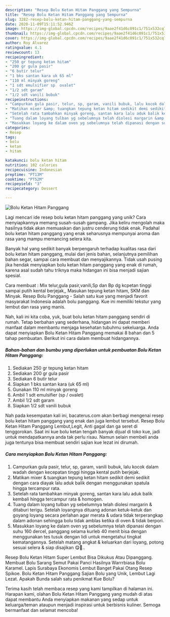 ```yaml
---
description: "Resep Bolu Ketan Hitam Panggang yang Sempurna"
title: "Resep Bolu Ketan Hitam Panggang yang Sempurna"
slug: 3282-resep-bolu-ketan-hitam-panggang-yang-sempurna
date: 2020-11-09T15:11:52.946Z
image: https://img-global.cpcdn.com/recipes/9aae2f41d6c091c1/751x532cq70/bolu-ketan-hitam-panggang-foto-resep-utama.jpg
thumbnail: https://img-global.cpcdn.com/recipes/9aae2f41d6c091c1/751x532cq70/bolu-ketan-hitam-panggang-foto-resep-utama.jpg
cover: https://img-global.cpcdn.com/recipes/9aae2f41d6c091c1/751x532cq70/bolu-ketan-hitam-panggang-foto-resep-utama.jpg
author: Roy Alvarez
ratingvalue: 4.1
reviewcount: 13
recipeingredient:
- "250 gr tepung ketan hitam"
- "200 gr gula pasir"
- "6 butir telur"
- "1 bks santan kara uk 65 ml"
- "110 ml minyak goreng"
- "1 sdt emulsifier sp  ovalet"
- "1/2 sdt garam"
- "1/2 sdt vanili bubuk"
recipeinstructions:
- "Campurkan gula pasir, telur, sp, garam, vanili bubuk, lalu kocok dalam wadah dengan kecepatan tinggi hingga kental putih berjejak."
- "Matikan mixer &amp; tuangkan tepung ketan hitam sedikit demi sedikit dengan cara diayak lalu aduk balik dengan menggunakan spatula hingga tercampur rata."
- "Setelah rata tambahkan minyak goreng, santan kara lalu aduk balik kembali hingga tercampur rata &amp; homogen."
- "Tuang dalam loyang tulban yg sebelumnya telah diolesi margarin &amp; ditaburi terigu. Setelah loyangnya dituang adonan ketuk-ketuk dan goyang loyang secara perlahan agar merata &amp; udara tidak terperangkap dalam adonan sehingga bolu tidak amblas ketika di oven &amp; tidak berpori."
- "Masukkan loyang ke dalam oven yg sebelumnya telah dipanasi dengan suhu 160 dercel, panggang selama kurleb 40 menit bisa dengan menggunakan tes tusuk dengan lidi untuk mengetahui tingkat kematangannya. Setelah matang angkat &amp; keluarkan dari loyang, potong sesuai selera &amp; siap disajikan 😋🤗.."
categories:
- Resep
tags:
- bolu
- ketan
- hitam

katakunci: bolu ketan hitam 
nutrition: 102 calories
recipecuisine: Indonesian
preptime: "PT13M"
cooktime: "PT52M"
recipeyield: "3"
recipecategory: Dessert

---
```



![Bolu Ketan Hitam Panggang](https://img-global.cpcdn.com/recipes/9aae2f41d6c091c1/751x532cq70/bolu-ketan-hitam-panggang-foto-resep-utama.jpg)

Lagi mencari ide resep bolu ketan hitam panggang yang unik? Cara menyiapkannya memang susah-susah gampang. Jika keliru mengolah maka hasilnya tidak akan memuaskan dan justru cenderung tidak enak. Padahal bolu ketan hitam panggang yang enak seharusnya mempunyai aroma dan rasa yang mampu memancing selera kita.

Banyak hal yang sedikit banyak berpengaruh terhadap kualitas rasa dari bolu ketan hitam panggang, mulai dari jenis bahan, selanjutnya pemilihan bahan segar, sampai cara membuat dan menyajikannya. Tidak usah pusing jika hendak menyiapkan bolu ketan hitam panggang yang enak di rumah, karena asal sudah tahu triknya maka hidangan ini bisa menjadi sajian spesial.

Cara membuat : Mix telur,gula pasir,vanili,Sp dan Bp dg kcpetan tinggi sampai putih kental berjejak,, Masukan tepung ketan hitam, SKM dan Minyak. Resep Bolu Panggang - Salah satu kue yang menjadi favorit masyarakat Indonesia adalah bolu panggang. Kue ini memiliki tekstur yang lembut dan rasa yang manis.


Nah, kali ini kita coba, yuk, buat bolu ketan hitam panggang sendiri di rumah. Tetap berbahan yang sederhana, hidangan ini dapat memberi manfaat dalam membantu menjaga kesehatan tubuhmu sekeluarga. Anda dapat menyiapkan Bolu Ketan Hitam Panggang memakai 8 bahan dan 5 tahap pembuatan. Berikut ini cara dalam membuat hidangannya.

<!--inarticleads1-->

##### Bahan-bahan dan bumbu yang diperlukan untuk pembuatan Bolu Ketan Hitam Panggang:

1. Sediakan 250 gr tepung ketan hitam
1. Sediakan 200 gr gula pasir
1. Sediakan 6 butir telur
1. Siapkan 1 bks santan kara (uk 65 ml)
1. Gunakan 110 ml minyak goreng
1. Ambil 1 sdt emulsifier (sp / ovalet)
1. Ambil 1/2 sdt garam
1. Siapkan 1/2 sdt vanili bubuk


Nah pada kesempatan kali ini, bacaterus.com akan berbagi mengenai resep bolu ketan hitam panggang yang enak dan juga lembut tersebut. Resep Bolu Ketan Hitam Panggang Lembut,Legit, Anti gagal dan ga seret di tenggorokan. Saat ini kue bolu ketan tengah banyak dijual di toko kue, jadi untuk mendapatkannya anda tak perlu risau. Namun selain membeli anda juga tentunya bisa membuat sendiri sajian kue lezat ini dirumah. 

<!--inarticleads2-->

##### Cara menyiapkan Bolu Ketan Hitam Panggang:

1. Campurkan gula pasir, telur, sp, garam, vanili bubuk, lalu kocok dalam wadah dengan kecepatan tinggi hingga kental putih berjejak.
1. Matikan mixer &amp; tuangkan tepung ketan hitam sedikit demi sedikit dengan cara diayak lalu aduk balik dengan menggunakan spatula hingga tercampur rata.
1. Setelah rata tambahkan minyak goreng, santan kara lalu aduk balik kembali hingga tercampur rata &amp; homogen.
1. Tuang dalam loyang tulban yg sebelumnya telah diolesi margarin &amp; ditaburi terigu. Setelah loyangnya dituang adonan ketuk-ketuk dan goyang loyang secara perlahan agar merata &amp; udara tidak terperangkap dalam adonan sehingga bolu tidak amblas ketika di oven &amp; tidak berpori.
1. Masukkan loyang ke dalam oven yg sebelumnya telah dipanasi dengan suhu 160 dercel, panggang selama kurleb 40 menit bisa dengan menggunakan tes tusuk dengan lidi untuk mengetahui tingkat kematangannya. Setelah matang angkat &amp; keluarkan dari loyang, potong sesuai selera &amp; siap disajikan 😋🤗..


Resep Bolu Ketan Hitam Super Lembut Bisa Dikukus Atau Dipanggang. Membuat Bolu Sarang Semut Pakai Panci Hasilnya Warrrbiasa Bolu Karamel. Lapis Surabaya Ekonomis Lembut Banget Pakai Otang Resep Spikoe. Bolu Ketan Hitam Panggang Sajian Bolu yang Unik, Lembut Lagi Lezat. Apakah Bunda salah satu penikmat Kue Bolu? 

Terima kasih telah membaca resep yang kami tampilkan di halaman ini. Harapan kami, olahan Bolu Ketan Hitam Panggang yang mudah di atas dapat membantu Anda menyiapkan makanan yang sedap untuk keluarga/teman ataupun menjadi inspirasi untuk berbisnis kuliner. Semoga bermanfaat dan selamat mencoba!
